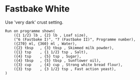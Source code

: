 Fastbake White
==============

Use 'very dark' crust setting.

    Run on programme shown(
        ({1 1/2} lb , {2} lb , Loaf size),
        ("6 (Fastbake I)", "7 (Fastbake II)", Programme number),
        ({270} ml, {360} ml , Water),
        ({2} tbsp   , {3} tbsp , Skimmed milk powder),
        ({1} tsp    , {1 1/2} tsp , Salt),
        ({4} tsp    , {5} tsp , Sugar),
        ({4} tbsp   , {5} tbsp , Sunflower oil),
        ({3} cup    , {4} cup , Strong white bread flour),
        ({3} tsp    , {3 1/2} tsp , Fast action yeast),
    )
